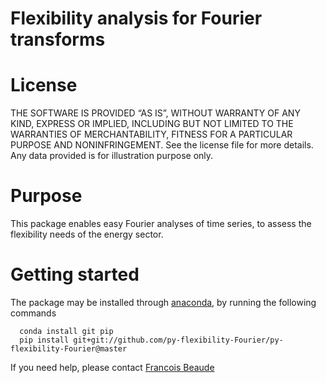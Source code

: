Flexibility analysis for Fourier transforms
==================================

License
========
THE SOFTWARE IS PROVIDED “AS IS”, WITHOUT WARRANTY OF ANY KIND, EXPRESS OR IMPLIED, INCLUDING BUT NOT LIMITED TO THE WARRANTIES OF MERCHANTABILITY, FITNESS FOR A PARTICULAR PURPOSE AND NONINFRINGEMENT. See the license file for more details.
Any data provided is for illustration purpose only.

Purpose
=======
This package enables easy Fourier analyses of time series, to assess the flexibility needs of the energy sector.

Getting started
===============
The package may be installed through [anaconda](https://www.anaconda.com/), by running the following commands
```
  conda install git pip
  pip install git+git://github.com/py-flexibility-Fourier/py-flexibility-Fourier@master
```
If you need help, please contact [Francois Beaude](mailto:Francois.Beaude@gmail.com)
